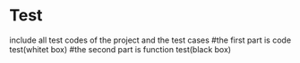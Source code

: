 
# Test
include all test codes of the project and the test cases
#the first part is code test(whitet box)
#the second part is function test(black box)
